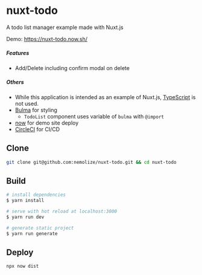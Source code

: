 # nuxt-todo

A todo list manager example made with Nuxt.js

Demo:
https://nuxt-todo.now.sh/

##### Features
* Add/Delete including confirm modal on delete
  
##### Others
* While this application is intended as an example of Nuxt.js, [TypeScript](https://www.typescriptlang.org/) is not used.
* [Bulma](http://bulma.io) for styling
  * `TodoList` component uses variable of `bulma` with `@import`
* [now](https://zeit.co/now) for demo site deploy
* [CircleCI](https://circleci.com) for CI/CD
  
## Clone

```bash
git clone git@github.com:nemolize/nuxt-todo.git && cd nuxt-todo
```

## Build

```bash
# install dependencies
$ yarn install

# serve with hot reload at localhost:3000
$ yarn run dev

# generate static project
$ yarn run generate
```

## Deploy
```bash
npx now dist
```
